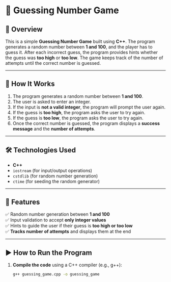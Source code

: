 # 🎯 Guessing Number Game  

## 📌 Overview  
This is a simple **Guessing Number Game** built using **C++**. The program generates a random number between **1 and 100**, and the player has to guess it. After each incorrect guess, the program provides hints whether the guess was **too high** or **too low**. The game keeps track of the number of attempts until the correct number is guessed.  

---

## 🚀 How It Works  
1. The program generates a random number between **1 and 100**.  
2. The user is asked to enter an integer.  
3. If the input is **not a valid integer**, the program will prompt the user again.  
4. If the guess is **too high**, the program asks the user to try again.  
5. If the guess is **too low**, the program asks the user to try again.  
6. Once the correct number is guessed, the program displays a **success message** and the **number of attempts**.  

---

## 🛠 Technologies Used  
- **C++**  
- `iostream` (for input/output operations)  
- `cstdlib` (for random number generation)  
- `ctime` (for seeding the random generator)  

---

## 📝 Features  
✅ Random number generation between **1 and 100**  
✅ Input validation to accept **only integer values**  
✅ Hints to guide the user if their guess is **too high or too low**  
✅ **Tracks number of attempts** and displays them at the end  

---

## ▶ How to Run the Program  
1. **Compile the code** using a C++ compiler (e.g., g++):  
   ```sh
   g++ guessing_game.cpp -o guessing_game